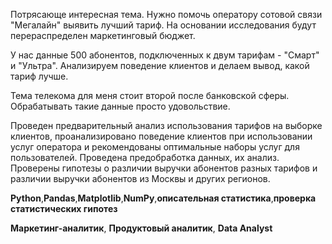 Потрясающе интересная тема. Нужно помочь оператору сотовой связи "Мегалайн" выявить лучший тариф. На основании исследования будут перераспределен маркетинговый бюджет. 

У нас данные 500 абонентов, подключенных к двум тарифам - "Смарт" и "Ультра". Анализируем поведение клиентов и делаем вывод, какой тариф лучше.

Тема телекома для меня стоит второй после банковской сферы. Обрабатывать такие данные просто удовольствие.

Проведен предварительный анализ использования тарифов на выборке клиентов, проанализировано поведение клиентов при использовании услуг оператора и
рекомендованы оптимальные наборы услуг для пользователей. Проведена предобработка данных, их анализ. Проверены гипотезы о различии выручки абонентов разных тарифов и
различии выручки абонентов из Москвы и других регионов.

**Python**,**Pandas**,**Matplotlib**,**NumPy**,**описательная статистика**,**проверка статистических гипотез**

**Маркетинг-аналитик**, **Продуктовый аналитик**, **Data Analyst**
